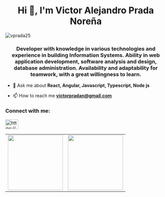 <h1 align="center">Hi 👋, I'm Victor Alejandro Prada Noreña </h1>
 <p align="left"> <img src="https://komarev.com/ghpvc/?username=vprada25&label=Profile%20views&color=0e75b6&style=flat" alt="vprada25" /> </p>
<h3 align="center">Developer with knowledge in various technologies and experience in building Information Systems. Ability in web application development, software analysis and design, database administration. Availability and adaptability for teamwork, with a great willingness to learn.</h3>


- 💬 Ask me about **React, Angular, Javascript, Typescript, Node js**

- 📫 How to reach me **victorpradan@gmail.com**

<h3 align="left">Connect with me:</h3>
<p align="left">
<a href="https://www.linkedin.com/in/vprada25/" target="blank"><img align="center" src="https://raw.githubusercontent.com/rahuldkjain/github-profile-readme-generator/master/src/images/icons/Social/linked-in-alt.svg" alt="https://www.linkedin.com/in/vprada25/" height="30" width="40" /></a>
</p>

<table align="center">
  <row>
    <td>
     <!-- Card -->
      <img height='172' src='https://github-readme-stats.vercel.app/api/top-langs/?username=vprada25&layout=compact&theme=react'>
    </td>
    <td>
      <img height='172' src='https://github-readme-stats.vercel.app/api?username=vprada25&show_icons=true&theme=react'>
    </td>
  </row>
</table> 
